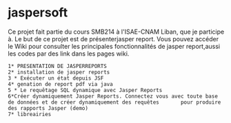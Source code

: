 jaspersoft
==========
Ce projet fait partie du cours SMB214 à l'ISAE-CNAM Liban, que je participe à. Le but de ce projet est de présenterjasper report. Vous pouvez accéder le Wiki pour consulter les principales fonctionnalités de jasper report,aussi les codes par des link dans les pages wiki.



    1* PRESENTATION DE JASPERREPORTS
    2* installation de jasper reports
    3 * Exécuter un état depuis JSF
    4* genation de report pdf via java
    5 * Le requêtage SQL dynamique avec Jasper Reports
    6*Créer dynamiquement Jasper Reports. Connectez vous avec toute base de données et de créer dynamiquement des requêtes       pour produire des rapports Jasper (demo)
    7* libreairies



